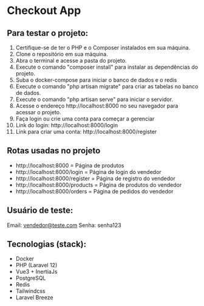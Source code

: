 # Checkout App


## Para testar o projeto:
1. Certifique-se de ter o PHP e o Composer instalados em sua máquina.
2. Clone o repositório em sua máquina.
3. Abra o terminal e acesse a pasta do projeto.
4. Execute o comando "composer install" para instalar as dependências do projeto.
5. Suba o docker-compose para iniciar o banco de dados e o redis
6. Execute o comando "php artisan migrate" para criar as tabelas no banco de dados.
7. Execute o comando "php artisan serve" para iniciar o servidor.
8. Acesse o endereço http://localhost:8000 no seu navegador para acessar o projeto.
9. Faça login ou crie uma conta para começar a gerenciar
10. Link do login: http://localhost:8000/login
11. Link para criar uma conta: http://localhost:8000/register

## Rotas usadas no projeto

 - http://localhost:8000 = Página de produtos
 - http://localhost:8000/login = Página de login do vendedor
 - http://localhost:8000/register = Página de registro do vendedor
 - http://localhost:8000/products = Página de produtos do vendedor
 - http://localhost:8000/orders = Página de pedidos do vendedor


## Usuário de teste:
Email: vendedor@teste.com
Senha: senha123

## Tecnologias (stack):
- Docker
- PHP (Laravel 12)
- Vue3 + InertiaJs
- PostgreSQL
- Redis
- Tailwindcss
- Laravel Breeze
